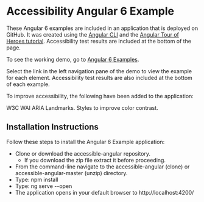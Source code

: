 # Accessibility Angular 6 Example
These Angular 6 examples are included in an application that is deployed on GitHub. It was created using the [Angular CLI](https://cli.angular.io/) and the [Angular Tour of Heroes tutorial](https://angular.io/tutorial). Accessibility test results are included at the bottom of the page.


To see the working demo, go to [Angular 6 Examples](https://snidersd.github.io/accessible-angular/).

Select the link in the left navigation pane of the demo to view the example for each element. Accessibility test results are also included at the bottom of each example.

To improve accessibility, the following have been added to the application:

W3C WAI ARIA Landmarks.
Styles to improve color contrast.

## Installation Instructions
Follow these steps to install the Angular 6 Example application:
- Clone or download the accessible-angular repository. 
    - If you download the zip file extract it before proceeding. 
- From the command-line navigate to the accessible-angular (clone) or accessible-angular-master (unzip) directory.
- Type: npm install
- Type: ng serve --open
- The application opens in your default browser to http://localhost:4200/